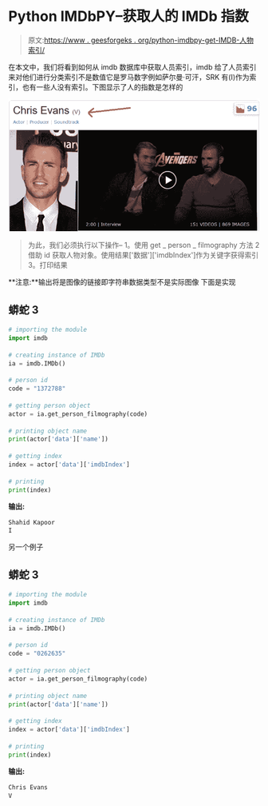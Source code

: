 # Python IMDbPY–获取人的 IMDb 指数

> 原文:[https://www . geesforgeks . org/python-imdbpy-get-IMDB-人物索引/](https://www.geeksforgeeks.org/python-imdbpy-getting-imdb-index-of-person/)

在本文中，我们将看到如何从 imdb 数据库中获取人员索引，imdb 给了人员索引来对他们进行分类索引不是数值它是罗马数字例如萨尔曼·可汗，SRK 有(I)作为索引，也有一些人没有索引。下图显示了人的指数是怎样的

![](img/0a8dcbf15523b6f869defb427cbb46fa.png)

> 为此，我们必须执行以下操作–
> 1。使用 get _ person _ filmography 方法
> 2 借助 id 获取人物对象。使用结果['数据']['imdbIndex']作为关键字获得索引
> 3。打印结果

**注意:**输出将是图像的链接即字符串数据类型不是实际图像
下面是实现

## 蟒蛇 3

```py
# importing the module
import imdb

# creating instance of IMDb
ia = imdb.IMDb()

# person id
code = "1372788"

# getting person object
actor = ia.get_person_filmography(code)

# printing object name
print(actor['data']['name'])

# getting index
index = actor['data']['imdbIndex']

# printing
print(index)
```

**输出:**

```py
Shahid Kapoor
I
```

另一个例子

## 蟒蛇 3

```py
# importing the module
import imdb

# creating instance of IMDb
ia = imdb.IMDb()

# person id
code = "0262635"

# getting person object
actor = ia.get_person_filmography(code)

# printing object name
print(actor['data']['name'])

# getting index
index = actor['data']['imdbIndex']

# printing
print(index)
```

**输出:**

```py
Chris Evans
V
```